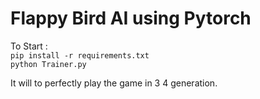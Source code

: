 # Flappy Bird AI using Pytorch

To Start : <br>
<code>pip install -r requirements.txt</code><br>
<code>python Trainer.py</code>

It will to perfectly play the game in 3 4 generation.
